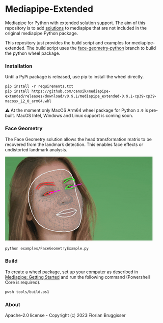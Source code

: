 # Mediapipe-Extended
Mediapipe for Python with extended solution support. The aim of this repository is to add [solutions](https://google.github.io/mediapipe/solutions/solutions.html) to mediapipe that are not included in the original mediapipe Python package.

This repository just provides the build script and examples for mediapipe-extended. The build script uses the [face-geometry-python](https://github.com/cansik/mediapipe/tree/face-geometry-python) branch to build the python wheel package.

### Installation
Until a PyPi package is released, use pip to install the wheel directly.

```
pip install -r requirements.txt
pip install https://github.com/cansik/mediapipe-extended/releases/download/v0.9.1/mediapipe_extended-0.9.1-cp39-cp39-macosx_12_0_arm64.whl
```

⚠️ At the moment only MacOS Arm64 wheel package for Python `3.9` is pre-built. MacOS Intel, Windows and Linux support is coming soon.

### Face Geometry
The Face Geometry solution allows the head transformation matrix to be recovered from the landmark detection. This enables face effects or undistorted landmark analysis.

![Face Geometry Example](media/face-geometry-recording.gif)

```bash
python examples/FaceGeometryExample.py
```

### Build
To create a wheel package, set up your computer as described in [Mediapipe: Getting Started](https://google.github.io/mediapipe/getting_started/python.html#mediapipe-python-framework) and run the following command (Powershell Core is required).

```bash
pwsh tools/build.ps1
```

### About
Apache-2.0 license - Copyright (c) 2023 Florian Bruggisser